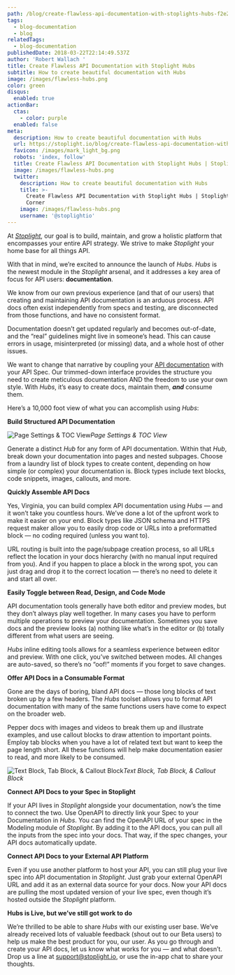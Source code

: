 ```yaml
---
path: /blog/create-flawless-api-documentation-with-stoplights-hubs-f2e23ffeb58a
tags:
  - blog-documentation
  - blog
relatedTags:
  - blog-documentation
publishedDate: 2018-03-22T22:14:49.537Z
author: 'Robert Wallach '
title: Create Flawless API Documentation with Stoplight Hubs
subtitle: How to create beautiful documentation with Hubs
image: /images/flawless-hubs.png
color: green
disqus:
  enabled: true
actionBar:
  ctas:
    - color: purple
  enabled: false
meta:
  description: How to create beautiful documentation with Hubs
  url: https://stoplight.io/blog/create-flawless-api-documentation-with-stoplights-hubs-f2e23ffeb58a/
  favicon: /images/mark_light_bg.png
  robots: 'index, follow'
  title: Create Flawless API Documentation with Stoplight Hubs | Stoplight API Corner
  image: /images/flawless-hubs.png
  twitter:
    description: How to create beautiful documentation with Hubs
    title: >-
      Create Flawless API Documentation with Stoplight Hubs | Stoplight API
      Corner
    image: /images/flawless-hubs.png
    username: '@stoplightio'
---
```


At _[Stoplight](https://stoplight.io)_, our goal is to build, maintain, and grow a holistic platform that encompasses your entire API strategy. We strive to make _Stoplight_ your home base for all things API.

With that in mind, we’re excited to announce the launch of _Hubs_. _Hubs_ is the newest module in the _Stoplight_ arsenal, and it addresses a key area of focus for API users: **documentation**.

We know from our own previous experience (and that of our users) that creating and maintaining API documentation is an arduous process. API docs often exist independently from specs and testing, are disconnected from those functions, and have no consistent format.

Documentation doesn’t get updated regularly and becomes out-of-date, and the “real” guidelines might live in someone’s head. This can cause errors in usage, misinterpreted (or missing) data, and a whole host of other issues.

We want to change that narrative by coupling your [API documentation](https://stoplight.io) with your API Spec. Our trimmed-down interface provides the structure you need to create meticulous documentation AND the freedom to use your own style. With _Hubs_, it’s easy to create docs, maintain them, **_and_** consume them.

Here’s a 10,000 foot view of what you can accomplish using _Hubs_:

**Build Structured API Documentation**

![Page Settings & TOC View](https://cdn-images-1.medium.com/max/800/1*r5SgpFR3hMxZcbFeDBluxg.png)_Page Settings & TOC View_

Generate a distinct _Hub_ for any form of API documentation. Within that _Hub_, break down your documentation into pages and nested subpages. Choose from a laundry list of block types to create content, depending on how simple (or complex) your documentation is. Block types include text blocks, code snippets, images, callouts, and more.

**Quickly Assemble API Docs**

Yes, Virginia, you can build complex API documentation using _Hubs_ — and it won’t take you countless hours. We’ve done a lot of the upfront work to make it easier on your end. Block types like JSON schema and HTTPS request maker allow you to easily drop code or URLs into a preformatted block — no coding required (unless you want to).

URL routing is built into the page/subpage creation process, so all URLs reflect the location in your docs hierarchy (with no manual input required from you). And if you happen to place a block in the wrong spot, you can just drag and drop it to the correct location — there’s no need to delete it and start all over.

**Easily Toggle between Read, Design, and Code Mode**

API documentation tools generally have both editor and preview modes, but they don’t always play well together. In many cases you have to perform multiple operations to preview your documentation. Sometimes you save docs and the preview looks (a) nothing like what’s in the editor or (b) totally different from what users are seeing.

_Hubs_ inline editing tools allows for a seamless experience between editor and preview. With one click, you’ve switched between modes. All changes are auto-saved, so there’s no “oof!” moments if you forget to save changes.

**Offer API Docs in a Consumable Format**

Gone are the days of boring, bland API docs — those long blocks of text broken up by a few headers. The _Hubs_ toolset allows you to format API documentation with many of the same functions users have come to expect on the broader web.

Pepper docs with images and videos to break them up and illustrate examples, and use callout blocks to draw attention to important points. Employ tab blocks when you have a lot of related text but want to keep the page length short. All these functions will help make documentation easier to read, and more likely to be consumed.

![Text Block, Tab Block, & Callout Block](https://cdn-images-1.medium.com/max/800/1*xoGcJ3suk655jP0iwjWhmQ.png)_Text Block, Tab Block, & Callout Block_

**Connect API Docs to your Spec in Stoplight**

If your API lives in _Stoplight_ alongside your documentation, now’s the time to connect the two. Use OpenAPI to directly link your Spec to your Documentation in _Hubs_. You can find the OpenAPI URL of your spec in the Modeling module of _Stoplight_. By adding it to the API docs, you can pull all the inputs from the spec into your docs. That way, if the spec changes, your API docs automatically update.

**Connect API Docs to your External API Platform**

Even if you use another platform to host your API, you can still plug your live spec into API documentation in _Stoplight_. Just grab your external OpenAPI URL and add it as an external data source for your docs. Now your API docs are pulling the most updated version of your live spec, even though it’s hosted outside the _Stoplight_ platform.

**Hubs is Live, but we’ve still got work to do**

We’re thrilled to be able to share _Hubs_ with our existing user base. We’ve already received lots of valuable feedback (shout out to our Beta users) to help us make the best product for you, our user. As you go through and create your API docs, let us know what works for you — and what doesn’t. Drop us a line at [support@stoplight.io](mailto:support@stoplight.io), or use the in-app chat to share your thoughts.
